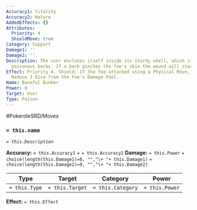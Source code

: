```yaml
---
Accuracy1: Vitality
Accuracy2: Nature
AddedEffects: {}
Attributes:
  Priority: 4
  ShieldMove: true
Category: Support
Damage1: ''
Damage2: ''
Description: The user encloses itself inside its sturdy shell, which is covered by
  poisonous barbs. If a barb pinches the foe's skin the wound will start to fester.
Effect: Priority 4. Shield. If the foe attacked using a Physical Move, it is now Poisoned.
  Reduce 3 Dice from the Foe's Damage Pool.
Name: Baneful Bunker
Power: 0
Target: User
Type: Poison
---
```


#PokeroleSRD/Moves

### `= this.name`
*`= this.Description`*

**Accuracy:** `= this.Accuracy1` + `= this.Accuracy2`
**Damage:** `= this.Power` `= choice(length(this.Damage1)=0, "","\+ "+ this.Damage1)` `= choice(length(this.Damage2)=0, "","\+ "+ this.Damage2)`

| Type          | Target          | Category          | Power          |
| ------------- | --------------- | ----------------  | -------------- |
| `= this.Type` | `= this.Target` | `= this.Category` | `= this.Power` | 

**Effect:** `= this.Effect`